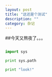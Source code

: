 ```yaml
---
layout: post
title: "这还是个测试"
description: ""
category: 杂记
---
```

##今天又熬夜了。。。
```python

import sys

print sys.path

print "look!"

```
